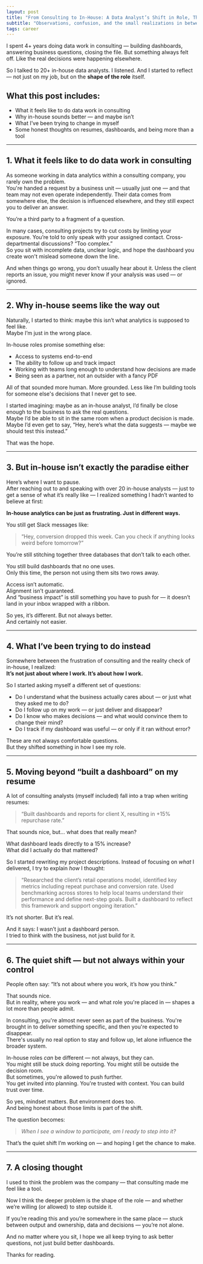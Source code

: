 ```yaml
---
layout: post
title: "From Consulting to In-House: A Data Analyst’s Shift in Role, Thinking, and Frustration"
subtitle: "Observations, confusion, and the small realizations in between"
tags: career
---
```


I spent 4+ years doing data work in consulting — building dashboards, answering business questions, closing the file. But something always felt off. Like the real decisions were happening elsewhere.

So I talked to 20+ in-house data analysts. I listened. And I started to reflect — not just on my job, but on the **shape of the role** itself.

## What this post includes:

- What it feels like to do data work in consulting  
- Why in-house sounds better — and maybe isn’t  
- What I’ve been trying to change in myself  
- Some honest thoughts on resumes, dashboards, and being more than a tool  

---

## 1. What it feels like to do data work in consulting

As someone working in data analytics within a consulting company, you rarely own the problem.  
You're handed a request by a business unit — usually just one — and that team may not even operate independently. Their data comes from somewhere else, the decision is influenced elsewhere, and they still expect you to deliver an answer.

You’re a third party to a fragment of a question.  

In many cases, consulting projects try to cut costs by limiting your exposure. You’re told to only speak with your assigned contact. Cross-departmental discussions? “Too complex.”  
So you sit with incomplete data, unclear logic, and hope the dashboard you create won't mislead someone down the line.

And when things go wrong, you don’t usually hear about it. Unless the client reports an issue, you might never know if your analysis was used — or ignored.

---

## 2. Why in-house seems like the way out

Naturally, I started to think: maybe this isn’t what analytics is supposed to feel like.  
Maybe I’m just in the wrong place.

In-house roles promise something else:

- Access to systems end-to-end  
- The ability to follow up and track impact  
- Working with teams long enough to understand how decisions are made  
- Being seen as a partner, not an outsider with a fancy PDF

All of that sounded more human. More grounded. Less like I’m building tools for someone else's decisions that I never get to see.

I started imagining: maybe as an in-house analyst, I’d finally be close enough to the business to ask the real questions.  
Maybe I’d be able to sit in the same room when a product decision is made. Maybe I’d even get to say, “Hey, here’s what the data suggests — maybe we should test this instead.”

That was the hope.

---

## 3. But in-house isn’t exactly the paradise either

Here’s where I want to pause.  
After reaching out to and speaking with over 20 in-house analysts — just to get a sense of what it’s really like — I realized something I hadn’t wanted to believe at first:

**In-house analytics can be just as frustrating. Just in different ways.**

You still get Slack messages like:
> “Hey, conversion dropped this week. Can you check if anything looks weird before tomorrow?”

You’re still stitching together three databases that don’t talk to each other.

You still build dashboards that no one uses.  
Only this time, the person not using them sits two rows away.

Access isn’t automatic.  
Alignment isn’t guaranteed.  
And “business impact” is still something you have to push for — it doesn’t land in your inbox wrapped with a ribbon.

So yes, it’s different. But not always better.  
And certainly not easier.

---

## 4. What I’ve been trying to do instead

Somewhere between the frustration of consulting and the reality check of in-house, I realized:  
**It’s not just about where I work. It’s about how I work.**

So I started asking myself a different set of questions:

- Do I understand what the business actually cares about — or just what they asked me to do?  
- Do I follow up on my work — or just deliver and disappear?  
- Do I know who makes decisions — and what would convince them to change their mind?  
- Do I track if my dashboard was useful — or only if it ran without error?

These are not always comfortable questions.  
But they shifted something in how I see my role.

---

## 5. Moving beyond “built a dashboard” on my resume

A lot of consulting analysts (myself included) fall into a trap when writing resumes:  
> “Built dashboards and reports for client X, resulting in +15% repurchase rate.”

That sounds nice, but… what does that really mean?

What dashboard leads directly to a 15% increase?  
What did I actually do that mattered?

So I started rewriting my project descriptions. Instead of focusing on *what* I delivered, I try to explain *how* I thought:

> “Researched the client’s retail operations model, identified key metrics including repeat purchase and conversion rate. Used benchmarking across stores to help local teams understand their performance and define next-step goals. Built a dashboard to reflect this framework and support ongoing iteration.”

It’s not shorter. But it’s real.

And it says: I wasn’t just a dashboard person.  
I tried to think with the business, not just build for it.

---

## 6. The quiet shift — but not always within your control

People often say: “It’s not about where you work, it’s how you think.”

That sounds nice.  
But in reality, where you work — and what role you're placed in — shapes a lot more than people admit.

In consulting, you're almost never seen as part of the business. You're brought in to deliver something specific, and then you're expected to disappear.  
There's usually no real option to stay and follow up, let alone influence the broader system.

In-house roles *can* be different — not always, but they can.  
You might still be stuck doing reporting. You might still be outside the decision room.  
But sometimes, you're allowed to push further.  
You get invited into planning. You're trusted with context. You can build trust over time.

So yes, mindset matters. But environment does too.  
And being honest about those limits is part of the shift.

The question becomes:  
> *When I see a window to participate, am I ready to step into it?*

That’s the quiet shift I’m working on — and hoping I get the chance to make.

---

## 7. A closing thought

I used to think the problem was the company — that consulting made me feel like a tool.

Now I think the deeper problem is the shape of the role — and whether we’re willing (or allowed) to step outside it.

If you’re reading this and you’re somewhere in the same place — stuck between output and ownership, data and decisions — you’re not alone.

And no matter where you sit, I hope we all keep trying to ask better questions, not just build better dashboards.

Thanks for reading.
